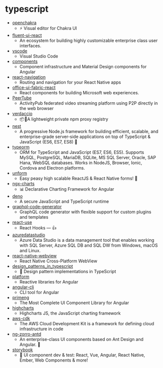 # typescript
- [openchakra](https://github.com/premieroctet/openchakra)
  - ⚡️ Visual editor for Chakra UI
- [fluent-ui-react](https://github.com/microsoft/fluent-ui-react)
  - An ecosystem for building highly customizable enterprise class user interfaces.
- [vscode](https://github.com/microsoft/vscode)
  - Visual Studio Code
- [components](https://github.com/angular/components)
  - Component infrastructure and Material Design components for Angular
- [react-navigation](https://github.com/react-navigation/react-navigation)
  - Routing and navigation for your React Native apps
- [office-ui-fabric-react](https://github.com/OfficeDev/office-ui-fabric-react)
  - React components for building Microsoft web experiences.
- [PeerTube](https://github.com/Chocobozzz/PeerTube)
  - ActivityPub federated video streaming platform using P2P directly in the web browser
- [verdaccio](https://github.com/verdaccio/verdaccio)
  - 📦🔐A lightweight private npm proxy registry
- [nest](https://github.com/nestjs/nest)
  - A progressive Node.js framework for building efficient, scalable, and enterprise-grade server-side applications on top of TypeScript & JavaScript (ES6, ES7, ES8) 🚀
- [typeorm](https://github.com/typeorm/typeorm)
  - ORM for TypeScript and JavaScript (ES7, ES6, ES5). Supports MySQL, PostgreSQL, MariaDB, SQLite, MS SQL Server, Oracle, SAP Hana, WebSQL databases. Works in NodeJS, Browser, Ionic, Cordova and Electron platforms.
- [unform](https://github.com/Rocketseat/unform)
  - Easy peasy high scalable ReactJS & React Native forms! 🚀
- [ngx-charts](https://github.com/swimlane/ngx-charts)
  - 📊 Declarative Charting Framework for Angular
- [deno](https://github.com/denoland/deno)
  - A secure JavaScript and TypeScript runtime
- [graphql-code-generator](https://github.com/dotansimha/graphql-code-generator)
  - GraphQL code generator with flexible support for custom plugins and templates
- [react-use](https://github.com/streamich/react-use)
  - React Hooks — 👍
- [azuredatastudio](https://github.com/microsoft/azuredatastudio)
  - Azure Data Studio is a data management tool that enables working with SQL Server, Azure SQL DB and SQL DW from Windows, macOS and Linux.
- [react-native-webview](https://github.com/react-native-community/react-native-webview)
  - React Native Cross-Platform WebView
- [design_patterns_in_typescript](https://github.com/torokmark/design_patterns_in_typescript)
  - 📐 Design pattern implementations in TypeScript
- [platform](https://github.com/ngrx/platform)
  - Reactive libraries for Angular
- [angular-cli](https://github.com/angular/angular-cli)
  - CLI tool for Angular
- [primeng](https://github.com/primefaces/primeng)
  - The Most Complete UI Component Library for Angular
- [highcharts](https://github.com/highcharts/highcharts)
  - Highcharts JS, the JavaScript charting framework
- [aws-cdk](https://github.com/aws/aws-cdk)
  - The AWS Cloud Development Kit is a framework for defining cloud infrastructure in code
- [ng-zorro-antd](https://github.com/NG-ZORRO/ng-zorro-antd)
  - An enterprise-class UI components based on Ant Design and Angular. 🐜
- [storybook](https://github.com/storybookjs/storybook)
  - 📓 UI component dev & test: React, Vue, Angular, React Native, Ember, Web Components & more!

